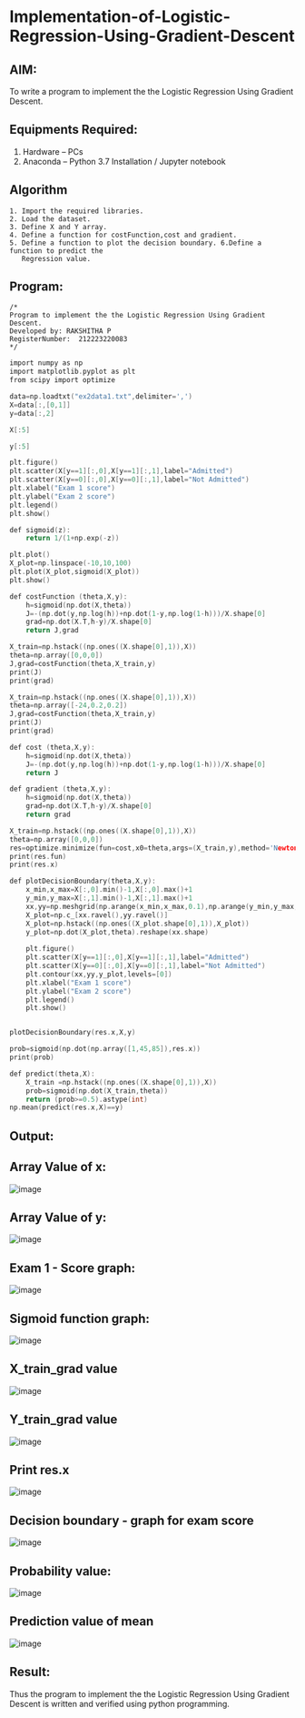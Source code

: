 # Implementation-of-Logistic-Regression-Using-Gradient-Descent

## AIM:
To write a program to implement the the Logistic Regression Using Gradient Descent.

## Equipments Required:
1. Hardware – PCs
2. Anaconda – Python 3.7 Installation / Jupyter notebook

## Algorithm
```
1. Import the required libraries.
2. Load the dataset.
3. Define X and Y array.
4. Define a function for costFunction,cost and gradient.
5. Define a function to plot the decision boundary. 6.Define a function to predict the 
   Regression value.
```

## Program:
```
/*
Program to implement the the Logistic Regression Using Gradient Descent.
Developed by: RAKSHITHA P
RegisterNumber:  212223220083
*/
```
```C
import numpy as np
import matplotlib.pyplot as plt
from scipy import optimize

data=np.loadtxt("ex2data1.txt",delimiter=',')
X=data[:,[0,1]]
y=data[:,2]

X[:5]

y[:5]

plt.figure()
plt.scatter(X[y==1][:,0],X[y==1][:,1],label="Admitted")
plt.scatter(X[y==0][:,0],X[y==0][:,1],label="Not Admitted")
plt.xlabel("Exam 1 score")
plt.ylabel("Exam 2 score")
plt.legend()
plt.show()

def sigmoid(z):
    return 1/(1+np.exp(-z))

plt.plot()
X_plot=np.linspace(-10,10,100)
plt.plot(X_plot,sigmoid(X_plot))
plt.show()

def costFunction (theta,X,y):
    h=sigmoid(np.dot(X,theta))
    J=-(np.dot(y,np.log(h))+np.dot(1-y,np.log(1-h)))/X.shape[0]
    grad=np.dot(X.T,h-y)/X.shape[0]
    return J,grad

X_train=np.hstack((np.ones((X.shape[0],1)),X))
theta=np.array([0,0,0])
J,grad=costFunction(theta,X_train,y)
print(J)
print(grad)

X_train=np.hstack((np.ones((X.shape[0],1)),X))
theta=np.array([-24,0.2,0.2])
J,grad=costFunction(theta,X_train,y)
print(J)
print(grad)

def cost (theta,X,y):
    h=sigmoid(np.dot(X,theta))
    J=-(np.dot(y,np.log(h))+np.dot(1-y,np.log(1-h)))/X.shape[0]
    return J

def gradient (theta,X,y):
    h=sigmoid(np.dot(X,theta))
    grad=np.dot(X.T,h-y)/X.shape[0]
    return grad

X_train=np.hstack((np.ones((X.shape[0],1)),X))
theta=np.array([0,0,0])
res=optimize.minimize(fun=cost,x0=theta,args=(X_train,y),method='Newton-CG',jac=gradient)
print(res.fun)
print(res.x)

def plotDecisionBoundary(theta,X,y):
    x_min,x_max=X[:,0].min()-1,X[:,0].max()+1
    y_min,y_max=X[:,1].min()-1,X[:,1].max()+1
    xx,yy=np.meshgrid(np.arange(x_min,x_max,0.1),np.arange(y_min,y_max,0.1))
    X_plot=np.c_[xx.ravel(),yy.ravel()]
    X_plot=np.hstack((np.ones((X_plot.shape[0],1)),X_plot))
    y_plot=np.dot(X_plot,theta).reshape(xx.shape)
    
    plt.figure()
    plt.scatter(X[y==1][:,0],X[y==1][:,1],label="Admitted")
    plt.scatter(X[y==0][:,0],X[y==0][:,1],label="Not Admitted")
    plt.contour(xx,yy,y_plot,levels=[0])
    plt.xlabel("Exam 1 score")
    plt.ylabel("Exam 2 score")
    plt.legend()
    plt.show()


plotDecisionBoundary(res.x,X,y)

prob=sigmoid(np.dot(np.array([1,45,85]),res.x))
print(prob)

def predict(theta,X):
    X_train =np.hstack((np.ones((X.shape[0],1)),X))
    prob=sigmoid(np.dot(X_train,theta))
    return (prob>=0.5).astype(int)
np.mean(predict(res.x,X)==y)
```

## Output:
## Array Value of x:
![image](https://github.com/rakshithaprakashkumar11/-Implementation-of-Logistic-Regression-Using-Gradient-Descent/assets/150994181/568d375a-5c86-452c-8d04-64478d0a9b55)
## Array Value of y:
![image](https://github.com/rakshithaprakashkumar11/-Implementation-of-Logistic-Regression-Using-Gradient-Descent/assets/150994181/78802893-6ba6-4e11-b26c-e41286082de8)
## Exam 1 - Score graph:
![image](https://github.com/rakshithaprakashkumar11/-Implementation-of-Logistic-Regression-Using-Gradient-Descent/assets/150994181/719ea21e-fa9b-4870-a117-10148dc4e8af)
## Sigmoid function graph:
![image](https://github.com/rakshithaprakashkumar11/-Implementation-of-Logistic-Regression-Using-Gradient-Descent/assets/150994181/cd29378d-ce2e-4f16-982b-462d0918e1ca)
## X_train_grad value
![image](https://github.com/rakshithaprakashkumar11/-Implementation-of-Logistic-Regression-Using-Gradient-Descent/assets/150994181/67db93b6-a0d3-4648-994a-a9472c16ac3e)
## Y_train_grad value
![image](https://github.com/rakshithaprakashkumar11/-Implementation-of-Logistic-Regression-Using-Gradient-Descent/assets/150994181/49890060-4244-428c-897f-7ced09888055)
## Print res.x
![image](https://github.com/rakshithaprakashkumar11/-Implementation-of-Logistic-Regression-Using-Gradient-Descent/assets/150994181/6b006a88-d712-499b-a3e6-a2ce6657a9c8)
## Decision boundary - graph for exam score
![image](https://github.com/rakshithaprakashkumar11/-Implementation-of-Logistic-Regression-Using-Gradient-Descent/assets/150994181/37eb36f7-56e5-480a-b710-9bf1f12e478a)
## Probability value:
![image](https://github.com/rakshithaprakashkumar11/-Implementation-of-Logistic-Regression-Using-Gradient-Descent/assets/150994181/f51140a0-2a6a-4628-b53f-3ce5215da444)
## Prediction value of mean
![image](https://github.com/rakshithaprakashkumar11/-Implementation-of-Logistic-Regression-Using-Gradient-Descent/assets/150994181/856ba580-e232-482a-9ba6-055e452cde58)












## Result:
Thus the program to implement the the Logistic Regression Using Gradient Descent is written and verified using python programming.

